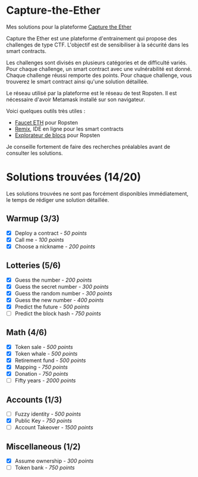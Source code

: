 # Capture-the-Ether

Mes solutions pour la plateforme [Capture the Ether](https://capturetheether.com/)

Capture the Ether est une plateforme d'entrainement qui propose des challenges de type CTF. L'objectif est de sensibiliser à la sécurité dans les smart contracts. 

Les challenges sont divisés en plusieurs catégories et de difficulté variés. Pour chaque challenge, un smart contract avec une vulnérabilité est donné. Chaque challenge réussi remporte des points. Pour chaque challenge, vous trouverez le smart contract ainsi qu'une solution détaillée.

Le réseau utilisé par la plateforme est le réseau de test Ropsten. Il est nécessaire d'avoir Metamask installé sur son navigateur.

Voici quelques outils très utiles :
*  [Faucet ETH](https://faucet.egorfine.com/) pour Ropsten
* [Remix](https://remix.ethereum.org/), IDE en ligne pour les smart contracts
* [Explorateur de blocs](https://ropsten.etherscan.io/) pour Ropsten


Je conseille fortement de faire des recherches préalables avant de consulter les solutions.

# Solutions trouvées (14/20)

Les solutions trouvées ne sont pas forcément disponibles immédiatement, le temps de rédiger une solution détaillée.

## Warmup (3/3)

- [x] Deploy a contract *- 50 points*
- [x] Call me *- 100 points*
- [x] Choose a nickname *- 200 points*

## Lotteries (5/6)

- [x] Guess the number *- 200 points*
- [x] Guess the secret number *- 300 points*
- [x] Guess the random number *- 300 points*
- [x] Guess the new number *- 400 points*
- [x] Predict the future *- 500 points*
- [ ] Predict the block hash *- 750 points*

## Math (4/6)

- [x] Token sale *- 500 points*
- [x] Token whale *- 500 points*
- [x] Retirement fund *- 500 points*
- [x] Mapping *- 750 points*
- [x] Donation *- 750 points*
- [ ] Fifty years *- 2000 points*

## Accounts (1/3)

- [ ] Fuzzy identity *- 500 points*
- [x] Public Key *- 750 points*
- [ ] Account Takeover *- 1500 points*

## Miscellaneous (1/2)

- [x] Assume ownership *- 300 points*
- [ ] Token bank *- 750 points*
